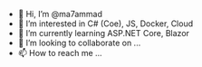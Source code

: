 - 👋 Hi, I’m @ma7ammad
- 👀 I’m interested in C# (Coe), JS, Docker, Cloud
- 🌱 I’m currently learning ASP.NET Core, Blazor
- 💞️ I’m looking to collaborate on ...
- 📫 How to reach me ...

<!---
ma7ammad/ma7ammad is a ✨ special ✨ repository because its `README.md` (this file) appears on your GitHub profile.
You can click the Preview link to take a look at your changes.
--->
